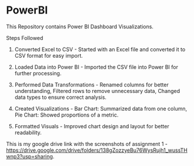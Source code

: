 # PowerBI
This Repository contains Power BI Dashboard Visualizations.

Steps Followed
1. Converted Excel to CSV - 
   Started with an Excel file and converted it to CSV format for easy import.

2. Loaded Data into Power BI - 
   Imported the CSV file into Power BI for further processing.

3. Performed Data Transformations - 
   Renamed columns for better understanding, 
   Filtered rows to remove unnecessary data, 
   Changed data types to ensure correct analysis.

4. Created Visualizations - 
   Bar Chart: Summarized data from one column,
   Pie Chart: Showed proportions of a metric.

5. Formatted Visuals - 
   Improved chart design and layout for better readability.
   
This is my google drive link with the screenshots of assignment 1 - https://drive.google.com/drive/folders/138gZozzyeBu76WysRujh1_wussTHwnp3?usp=sharing.
